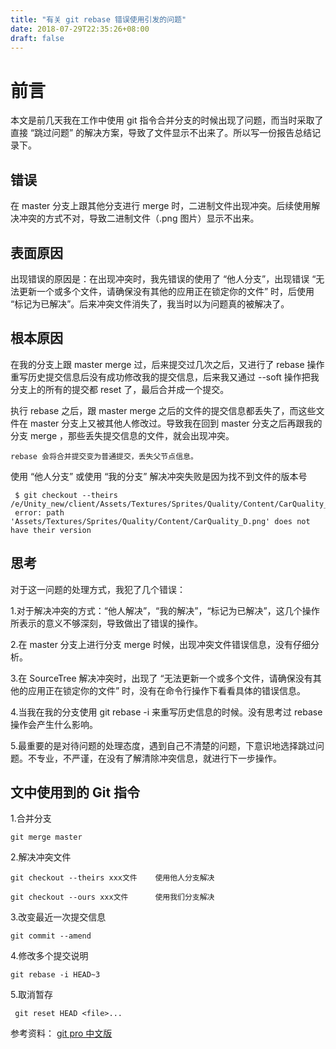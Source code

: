 ```yaml
---
title: "有关 git rebase 错误使用引发的问题"
date: 2018-07-29T22:35:26+08:00
draft: false
---
```

# 前言

本文是前几天我在工作中使用 git 指令合并分支的时候出现了问题，而当时采取了直接 “跳过问题” 的解决方案，导致了文件显示不出来了。所以写一份报告总结记录下。

## 错误

在 master 分支上跟其他分支进行 merge 时，二进制文件出现冲突。后续使用解决冲突的方式不对，导致二进制文件（.png 图片）显示不出来。

## 表面原因

出现错误的原因是：在出现冲突时，我先错误的使用了 “他人分支”，出现错误 “无法更新一个或多个文件，请确保没有其他的应用正在锁定你的文件” 时，后使用 “标记为已解决”。后来冲突文件消失了，我当时以为问题真的被解决了。

## 根本原因

在我的分支上跟 master merge 过，后来提交过几次之后，又进行了 rebase 操作重写历史提交信息后没有成功修改我的提交信息，后来我又通过 --soft 操作把我分支上的所有的提交都 reset 了，最后合并成一个提交。

执行 rebase 之后，跟 master merge 之后的文件的提交信息都丢失了，而这些文件在 master 分支上又被其他人修改过。导致我在回到 master 分支之后再跟我的分支 merge ，那些丢失提交信息的文件，就会出现冲突。

    rebase 会将合并提交变为普通提交，丢失父节点信息。

使用 “他人分支” 或使用 “我的分支” 解决冲突失败是因为找不到文件的版本号

     $ git checkout --theirs /e/Unity_new/client/Assets/Textures/Sprites/Quality/Content/CarQuality_D.png
     error: path 'Assets/Textures/Sprites/Quality/Content/CarQuality_D.png' does not have their version

## 思考

对于这一问题的处理方式，我犯了几个错误：

1.对于解决冲突的方式：“他人解决”，“我的解决”，“标记为已解决”，这几个操作所表示的意义不够深刻，导致做出了错误的操作。

2.在 master 分支上进行分支 merge 时候，出现冲突文件错误信息，没有仔细分析。

3.在 SourceTree 解决冲突时，出现了 “无法更新一个或多个文件，请确保没有其他的应用正在锁定你的文件” 时，没有在命令行操作下看看具体的错误信息。

4.当我在我的分支使用 git rebase -i 来重写历史信息的时候。没有思考过 rebase 操作会产生什么影响。

5.最重要的是对待问题的处理态度，遇到自己不清楚的问题，下意识地选择跳过问题。不专业，不严谨，在没有了解清除冲突信息，就进行下一步操作。

## 文中使用到的 Git 指令

1.合并分支

    git merge master

2.解决冲突文件

    git checkout --theirs xxx文件    使用他人分支解决

    git checkout --ours xxx文件      使用我们分支解决

3.改变最近一次提交信息

    git commit --amend

4.修改多个提交说明

    git rebase -i HEAD~3

5.取消暂存

     git reset HEAD <file>...

参考资料：
[git pro 中文版](https://git-scm.com/book/zh/v2)